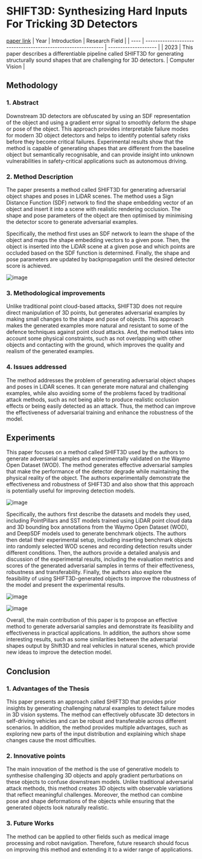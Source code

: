 # SHIFT3D: Synthesizing Hard Inputs For Tricking 3D Detectors
[paper link](https://arxiv.org/pdf/2309.05810) 
| Year | Introduction                                                         | Research Field                 |
| ---- | ------------------------------------------------------------ | -------------------- |
| 2023 | This paper describes a differentiable pipeline called SHIFT3D for generating structurally sound shapes that are challenging for 3D detectors.          | Computer Vision         |

## Methodology

### 1. Abstract
Downstream 3D detectors are obfuscated by using an SDF representation of the object and using a gradient error signal to smoothly deform the shape or pose of the object. This approach provides interpretable failure modes for modern 3D object detectors and helps to identify potential safety risks before they become critical failures. Experimental results show that the method is capable of generating shapes that are different from the baseline object but semantically recognisable, and can provide insight into unknown vulnerabilities in safety-critical applications such as autonomous driving.

### 2. Method Description 
The paper presents a method called SHIFT3D for generating adversarial object shapes and poses in LiDAR scenes. The method uses a Sign Distance Function (SDF) network to find the shape embedding vector of an object and insert it into a scene with realistic rendering occlusion. The shape and pose parameters of the object are then optimised by minimising the detector score to generate adversarial examples.

Specifically, the method first uses an SDF network to learn the shape of the object and maps the shape embedding vectors to a given pose. Then, the object is inserted into the LiDAR scene at a given pose and which points are occluded based on the SDF function is determined. Finally, the shape and pose parameters are updated by backpropagation until the desired detector score is achieved.

![image](https://github.com/user-attachments/assets/1d3938ee-7b4d-4a72-8503-d8de72149e29)

### 3. Methodological improvements
Unlike traditional point cloud-based attacks, SHIFT3D does not require direct manipulation of 3D points, but generates adversarial examples by making small changes to the shape and pose of objects. This approach makes the generated examples more natural and resistant to some of the defence techniques against point cloud attacks. And, the method takes into account some physical constraints, such as not overlapping with other objects and contacting with the ground, which improves the quality and realism of the generated examples.

### 4. Issues addressed 
The method addresses the problem of generating adversarial object shapes and poses in LiDAR scenes. It can generate more natural and challenging examples, while also avoiding some of the problems faced by traditional attack methods, such as not being able to produce realistic occlusion effects or being easily detected as an attack. Thus, the method can improve the effectiveness of adversarial training and enhance the robustness of the model.

## Experiments
This paper focuses on a method called SHIFT3D used by the authors to generate adversarial samples and experimentally validated on the Waymo Open Dataset (WOD). The method generates effective adversarial samples that make the performance of the detector degrade while maintaining the physical reality of the object. The authors experimentally demonstrate the effectiveness and robustness of SHIFT3D and also show that this approach is potentially useful for improving detection models.

![image](https://github.com/user-attachments/assets/33410477-8790-4128-9c7a-d783021d6efb)

Specifically, the authors first describe the datasets and models they used, including PointPillars and SST models trained using LiDAR point cloud data and 3D bounding box annotations from the Waymo Open Dataset (WOD), and DeepSDF models used to generate benchmark objects. The authors then detail their experimental setup, including inserting benchmark objects into randomly selected WOD scenes and recording detection results under different conditions. Then, the authors provide a detailed analysis and discussion of the experimental results, including the evaluation metrics and scores of the generated adversarial samples in terms of their effectiveness, robustness and transferability. Finally, the authors also explore the feasibility of using SHIFT3D-generated objects to improve the robustness of the model and present the experimental results.

![image](https://github.com/user-attachments/assets/630c34a1-b904-4b49-8ad9-a2cfbabed024)

![image](https://github.com/user-attachments/assets/38b5bda9-313e-44eb-8296-97f53271ddc5)

Overall, the main contribution of this paper is to propose an effective method to generate adversarial samples and demonstrate its feasibility and effectiveness in practical applications. In addition, the authors show some interesting results, such as some similarities between the adversarial shapes output by Shift3D and real vehicles in natural scenes, which provide new ideas to improve the detection model.  

## Conclusion

### 1. Advantages of the Thesis
This paper presents an approach called SHIFT3D that provides prior insights by generating challenging natural examples to detect failure modes in 3D vision systems. The method can effectively obfuscate 3D detectors in self-driving vehicles and can be robust and transferable across different scenarios. In addition, the method provides multiple advantages, such as exploring new parts of the input distribution and explaining which shape changes cause the most difficulties.

### 2. Innovative points
The main innovation of the method is the use of generative models to synthesise challenging 3D objects and apply gradient perturbations on these objects to confuse downstream models. Unlike traditional adversarial attack methods, this method creates 3D objects with observable variations that reflect meaningful challenges. Moreover, the method can combine pose and shape deformations of the objects while ensuring that the generated objects look naturally realistic.

### 3. Future Works
The method can be applied to other fields such as medical image processing and robot navigation. Therefore, future research should focus on improving this method and extending it to a wider range of applications. 
